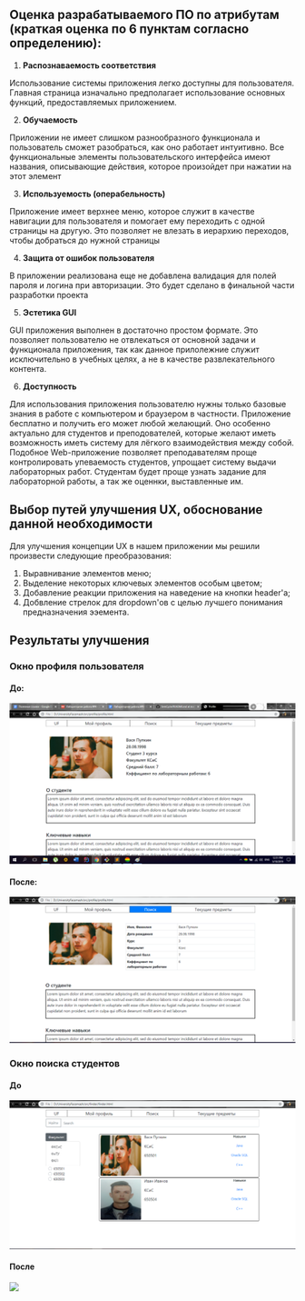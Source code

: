 ## Оценка разрабатываемого ПО по атрибутам (краткая оценка по 6 пунктам согласно  определению):

1. **Распознаваемость  соответствия**

Использование системы приложения легко доступны для пользователя. Главная страница изначально предполагает использование основных 
функций, предоставляемых приложением.

2. **Обучаемость**

Приложении не имеет слишком разнообразного функционала и пользователь сможет разобраться, как оно работает интуитивно. Все функциональные элементы пользовательского интерфейса имеют названия, описывающие действия, которое произойдет при нажатии на этот элемент

3. **Используемость  (операбельность)**

Приложение имеет верхнее меню, которое служит в качестве навигации для пользователя и помогает ему переходить с одной страницы на другую. Это позволяет не влезать в иерархию переходов, чтобы добраться до нужной страницы

4. **Защита от ошибок  пользователя**

В приложении реализована еще не добавлена валидация для полей пароля и логина при авторизации. Это будет сделано в финальной части разработки проекта

5. **Эстетика  GUI**

GUI приложения выполнен в достаточно простом формате. Это позволяет пользователю не отвлекаться от основной задачи и функционала приложения, так как данное прилолежние служит исключительно в учебных целях, а не в качестве развлекательного контента.

6. **Доступность**

Для использования приложения пользователю нужны только базовые знания в работе с компьютером и браузером в частности.
Приложение бесплатно и получить его может любой желающий. Оно особенно актуально для студентов и преподователей, которые желают иметь возможность иметь систему для лёгкого взаимодействия между собой. Подобное Web-приложение позволяет преподавателям проще контролировать упеваемость студентов, упрощает систему выдачи лабораторных работ. Студентам будет проще узнать задание для лабораторной работы, а так же оценнки, выставленные им.

## Выбор путей улучшения UX, обоснование данной необходимости

Для улучшения концепции UX в нашем приложении мы решили произвести следующие преобразования:
1) Выравнивание элементов меню;
2) Выделение некоторых ключевых элементов особым цветом;
3) Добавление реакции приложения на наведение на кнопки header'a;
4) Добвление стрелок для dropdown'ов с целью лучшего понимания предназначения ээемента.

## Результаты улучшения
### Окно профиля пользователя
#### До:

![](https://github.com/DanyaHDanny/UniversityFacemash/blob/master/docs/Screenshots/profile_before.png)

#### После:

![](https://github.com/DanyaHDanny/UniversityFacemash/blob/master/docs/Screenshots/profile_after.png)

### Окно поиска студентов
#### До

![](https://github.com/DanyaHDanny/UniversityFacemash/blob/master/docs/Screenshots/search_before.png)

#### После

![](https://github.com/amidovitch/SemCycle/blob/master/documentation/Screenshots/search_after.png)